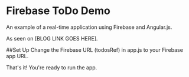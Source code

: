 # Firebase ToDo Demo
An example of a real-time application using Firebase and Angular.js.

As seen on [BLOG LINK GOES HERE].

##Set Up
Change the Firebase URL (todosRef) in app.js to your Firebase app URL.

That's it! You're ready to run the app.
